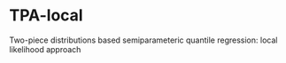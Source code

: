 # TPA-local
Two-piece distributions based semiparameteric quantile regression: local likelihood approach  
